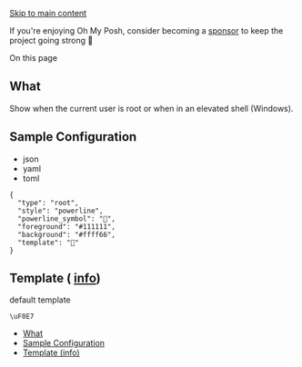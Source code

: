 [Skip to main content](https://ohmyposh.dev/docs/segments/system/root#__docusaurus_skipToContent_fallback)

If you're enjoying Oh My Posh, consider becoming a [sponsor](https://github.com/sponsors/JanDeDobbeleer) to keep the project going strong 💪

On this page

## What [​](https://ohmyposh.dev/docs/segments/system/root\#what "Direct link to What")

Show when the current user is root or when in an elevated shell (Windows).

## Sample Configuration [​](https://ohmyposh.dev/docs/segments/system/root\#sample-configuration "Direct link to Sample Configuration")

- json
- yaml
- toml

```codeBlockLines_e6Vv
{
  "type": "root",
  "style": "powerline",
  "powerline_symbol": "",
  "foreground": "#111111",
  "background": "#ffff66",
  "template": ""
}

```

## Template ( [info](https://ohmyposh.dev/docs/configuration/templates)) [​](https://ohmyposh.dev/docs/segments/system/root\#template-info "Direct link to template-info")

default template

```codeBlockLines_e6Vv
\uF0E7

```

- [What](https://ohmyposh.dev/docs/segments/system/root#what)
- [Sample Configuration](https://ohmyposh.dev/docs/segments/system/root#sample-configuration)
- [Template (info)](https://ohmyposh.dev/docs/segments/system/root#template-info)